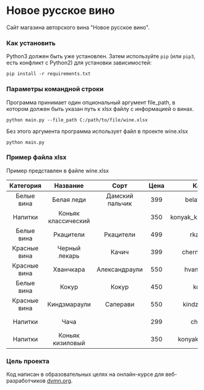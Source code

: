 # Новое русское вино

Сайт магазина авторского вина "Новое русское вино".

### Как установить

Python3 должен быть уже установлен. 
Затем используйте `pip` (или `pip3`, есть конфликт с Python2) для установки зависимостей:
```
pip install -r requirements.txt
```

### Параметры командной строки

Программа принимает один опциональный аргумент file_path, в котором должен быть указан путь к xlsx файлу с информацией о винах.
```
python main.py --file_path C:/path/to/file/wine.xlsx
```

Без этого аргумента программа использует файл в проекте wine.xlsx
```
python main.py
```

### Пример файла xlsx

Пример представлен в файле wine.xlsx

| Категория    | Название            | Сорт            | Цена | Картинка                 | Акция                |
|:------------:|:-------------------:|:---------------:|:----:|:------------------------:|:--------------------:|
| Белые вина   | Белая леди          | Дамский пальчик | 399  | belaya_ledi.png          | Выгодное предложение |
| Напитки      | Коньяк классический |                 | 350  | konyak_klassicheskyi.png |                      |
| Белые вина   | Ркацители           | Ркацители       | 499  | rkaciteli.png            |                      |
| Красные вина | Черный лекарь       | Качич           | 399  | chernyi_lekar.png        |                      |
| Красные вина | Хванчкара           | Александраули   | 550  | hvanchkara.png           |                      |
| Белые вина   | Кокур               | Кокур           | 450  | kokur.png                |                      |
| Красные вина | Киндзмараули        | Саперави        | 550  | kindzmarauli.png         |                      |
| Напитки      | Чача                |                 | 299  | chacha.png               | Выгодное предложение |
| Напитки      | Коньяк кизиловый    |                 | 350  | konyak_kizilovyi.png     |                      |

### Цель проекта

Код написан в образовательных целях на онлайн-курсе для веб-разработчиков [dvmn.org](https://dvmn.org/).
